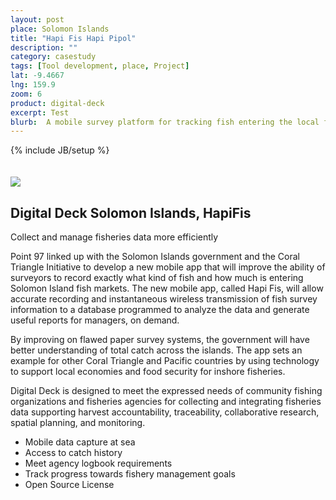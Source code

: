 ```yaml
---
layout: post
place: Solomon Islands
title: "Hapi Fis Hapi Pipol"
description: ""
category: casestudy
tags: [Tool development, place, Project]
lat: -9.4667
lng: 159.9
zoom: 6
product: digital-deck
excerpt: Test
blurb:  A mobile survey platform for tracking fish entering the local fish markets, developed with the Solomon Islands Ministry of Fisheries and the Coral Triangle Support Partnership.
---
```

{% include JB/setup %}
<div class="row bug">
	<div class="col-sm-6 col-md-6">
		<img style="padding-top: 20px" src="{{ ASSET_PATH }}/images/services/central-market-vendor.jpg"/>
	</div>
	<div class="col-sm-6 col-md-6">
		<h2>Digital Deck Solomon Islands, HapiFis</h2>
		<p class="dark">Collect and manage fisheries data more efficiently</p>
		<p>Point 97 linked up with the Solomon Islands government and the Coral Triangle Initiative to develop a new mobile
		app that will improve the ability of surveyors to record exactly what kind of
		fish and how much is entering Solomon Island fish markets. The new mobile app, called Hapi
		Fis, will allow accurate recording and instantaneous wireless transmission
		of fish survey information to a database programmed to analyze the data and
		generate useful reports for managers, on demand.</p>
		<p>By improving on flawed paper survey systems, the
		government will have better understanding of total catch across the islands. The app sets 
		an example for other Coral Triangle and Pacific countries by using technology
		to support local economies and food security for inshore fisheries.</p>
		<p>Digital Deck is designed to meet the expressed needs of community fishing organizations and fisheries agencies for collecting and integrating fisheries data supporting harvest accountability, traceability, collaborative research, spatial planning, and monitoring.</p>
		<ul>
			<li>Mobile data capture at sea</li>
			<li>Access to catch history</li>
			<li>Meet agency logbook requirements</li>
			<li>Track progress towards fishery management goals</li>
			<li>Open Source License</li>
		</ul>
	</div>
</div>